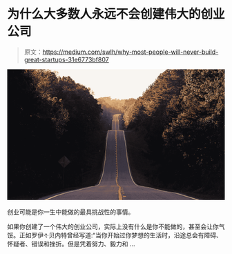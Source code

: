 # 为什么大多数人永远不会创建伟大的创业公司

> 原文：<https://medium.com/swlh/why-most-people-will-never-build-great-startups-31e6773bf807>

![](img/dc3155e50f2e9763ec38c96d0f48231e.png)

创业可能是你一生中能做的最具挑战性的事情。

如果你创建了一个伟大的创业公司，实际上没有什么是你不能做的，甚至会让你气馁。正如罗伊·t·贝内特曾经写道:“当你开始过你梦想的生活时，沿途总会有障碍、怀疑者、错误和挫折。但是凭着努力、毅力和 …